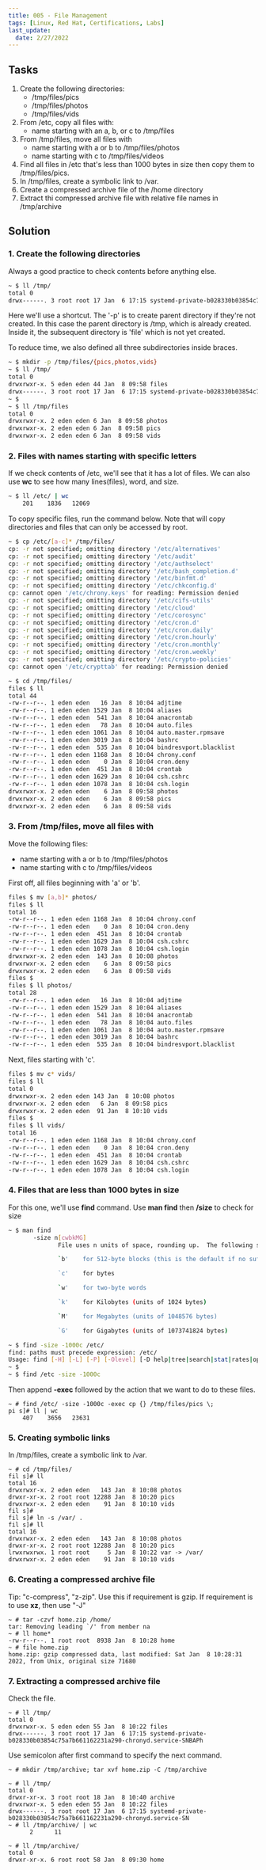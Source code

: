 ```yaml
---
title: 005 - File Management
tags: [Linux, Red Hat, Certifications, Labs]
last_update:
  date: 2/27/2022
---
```



## Tasks

1. Create the following directories:
	- /tmp/files/pics
	- /tmp/files/photos
	- /tmp/files/vids
2. From /etc, copy all files with:
	- name starting with an a, b, or c to /tmp/files
3. From /tmp/files, move all files with
	- name starting with a or b to /tmp/files/photos
	- name starting with c to /tmp/files/videos
4. Find all files in /etc that's less than 1000 bytes in size then copy them to  /tmp/files/pics.
5. In /tmp/files, create a symbolic link to /var.
6. Create a compressed archive file of the /home directory
7. Extract thi compressed archive file with relative file names in /tmp/archive

## Solution

### 1. Create the following directories

Always a good practice to check contents before anything else.

```bash
~ $ ll /tmp/
total 0
drwx------. 3 root root 17 Jan  6 17:15 systemd-private-b028330b03854c75a7b661162231a290-chronyd.service-SNBAPh
```

Here we'll use a shortcut. The '-p' is to create parent directory if they're not created. In this case the parent directory is /tmp, which is already created. Inside it, the subsequent directory is 'file' which is not yet created.

To reduce time, we also defined all three subdirectories inside braces.

```bash
~ $ mkdir -p /tmp/files/{pics,photos,vids}
~ $ ll /tmp/
total 0
drwxrwxr-x. 5 eden eden 44 Jan  8 09:58 files
drwx------. 3 root root 17 Jan  6 17:15 systemd-private-b028330b03854c75a7b661162231a290-chronyd.service-SNBAPh
~ $
~ $ ll /tmp/files
total 0
drwxrwxr-x. 2 eden eden 6 Jan  8 09:58 photos
drwxrwxr-x. 2 eden eden 6 Jan  8 09:58 pics
drwxrwxr-x. 2 eden eden 6 Jan  8 09:58 vids
```

### 2. Files with names starting with specific letters

If we check contents of /etc, we'll see that it has a lot of files. We can also use **wc** to see how many lines(files), word, and size.

```bash
~ $ ll /etc/ | wc
    201    1836   12069
```

To copy specific files, run the command below. Note that will copy directories and files that can only be accessed by root.

```bash
~ $ cp /etc/[a-c]* /tmp/files/
cp: -r not specified; omitting directory '/etc/alternatives'
cp: -r not specified; omitting directory '/etc/audit'
cp: -r not specified; omitting directory '/etc/authselect'
cp: -r not specified; omitting directory '/etc/bash_completion.d'
cp: -r not specified; omitting directory '/etc/binfmt.d'
cp: -r not specified; omitting directory '/etc/chkconfig.d'
cp: cannot open '/etc/chrony.keys' for reading: Permission denied
cp: -r not specified; omitting directory '/etc/cifs-utils'
cp: -r not specified; omitting directory '/etc/cloud'
cp: -r not specified; omitting directory '/etc/corosync'
cp: -r not specified; omitting directory '/etc/cron.d'
cp: -r not specified; omitting directory '/etc/cron.daily'
cp: -r not specified; omitting directory '/etc/cron.hourly'
cp: -r not specified; omitting directory '/etc/cron.monthly'
cp: -r not specified; omitting directory '/etc/cron.weekly'
cp: -r not specified; omitting directory '/etc/crypto-policies'
cp: cannot open '/etc/crypttab' for reading: Permission denied
```
```bash
~ $ cd /tmp/files/
files $ ll
total 44
-rw-r--r--. 1 eden eden   16 Jan  8 10:04 adjtime
-rw-r--r--. 1 eden eden 1529 Jan  8 10:04 aliases
-rw-r--r--. 1 eden eden  541 Jan  8 10:04 anacrontab
-rw-r--r--. 1 eden eden   78 Jan  8 10:04 auto.files
-rw-r--r--. 1 eden eden 1061 Jan  8 10:04 auto.master.rpmsave
-rw-r--r--. 1 eden eden 3019 Jan  8 10:04 bashrc
-rw-r--r--. 1 eden eden  535 Jan  8 10:04 bindresvport.blacklist
-rw-r--r--. 1 eden eden 1168 Jan  8 10:04 chrony.conf
-rw-r--r--. 1 eden eden    0 Jan  8 10:04 cron.deny
-rw-r--r--. 1 eden eden  451 Jan  8 10:04 crontab
-rw-r--r--. 1 eden eden 1629 Jan  8 10:04 csh.cshrc
-rw-r--r--. 1 eden eden 1078 Jan  8 10:04 csh.login
drwxrwxr-x. 2 eden eden    6 Jan  8 09:58 photos
drwxrwxr-x. 2 eden eden    6 Jan  8 09:58 pics
drwxrwxr-x. 2 eden eden    6 Jan  8 09:58 vids
```

### 3. From /tmp/files, move all files with

Move the following files:

- name starting with a or b to /tmp/files/photos
- name starting with c to /tmp/files/videos

First off, all files beginning with 'a' or 'b'.

```bash
files $ mv [a,b]* photos/
files $ ll
total 16
-rw-r--r--. 1 eden eden 1168 Jan  8 10:04 chrony.conf
-rw-r--r--. 1 eden eden    0 Jan  8 10:04 cron.deny
-rw-r--r--. 1 eden eden  451 Jan  8 10:04 crontab
-rw-r--r--. 1 eden eden 1629 Jan  8 10:04 csh.cshrc
-rw-r--r--. 1 eden eden 1078 Jan  8 10:04 csh.login
drwxrwxr-x. 2 eden eden  143 Jan  8 10:08 photos
drwxrwxr-x. 2 eden eden    6 Jan  8 09:58 pics
drwxrwxr-x. 2 eden eden    6 Jan  8 09:58 vids
files $
files $ ll photos/
total 28
-rw-r--r--. 1 eden eden   16 Jan  8 10:04 adjtime
-rw-r--r--. 1 eden eden 1529 Jan  8 10:04 aliases
-rw-r--r--. 1 eden eden  541 Jan  8 10:04 anacrontab
-rw-r--r--. 1 eden eden   78 Jan  8 10:04 auto.files
-rw-r--r--. 1 eden eden 1061 Jan  8 10:04 auto.master.rpmsave
-rw-r--r--. 1 eden eden 3019 Jan  8 10:04 bashrc
-rw-r--r--. 1 eden eden  535 Jan  8 10:04 bindresvport.blacklist
```

Next, files starting with 'c'.
```bash
files $ mv c* vids/
files $ ll
total 0
drwxrwxr-x. 2 eden eden 143 Jan  8 10:08 photos
drwxrwxr-x. 2 eden eden   6 Jan  8 09:58 pics
drwxrwxr-x. 2 eden eden  91 Jan  8 10:10 vids
files $
files $ ll vids/
total 16
-rw-r--r--. 1 eden eden 1168 Jan  8 10:04 chrony.conf
-rw-r--r--. 1 eden eden    0 Jan  8 10:04 cron.deny
-rw-r--r--. 1 eden eden  451 Jan  8 10:04 crontab
-rw-r--r--. 1 eden eden 1629 Jan  8 10:04 csh.cshrc
-rw-r--r--. 1 eden eden 1078 Jan  8 10:04 csh.login
```

### 4. Files that are less than 1000 bytes in size

For this one, we'll use **find** command. Use **man find** then  **/size** to check for size
```bash
~ $ man find
       -size n[cwbkMG]
              File uses n units of space, rounding up.  The following suffixes can be used:

              `b'    for 512-byte blocks (this is the default if no suffix is used)

              `c'    for bytes

              `w'    for two-byte words

              `k'    for Kilobytes (units of 1024 bytes)

              `M'    for Megabytes (units of 1048576 bytes)

              `G'    for Gigabytes (units of 1073741824 bytes)
```
```bash
~ $ find -size -1000c /etc/
find: paths must precede expression: /etc/
Usage: find [-H] [-L] [-P] [-Olevel] [-D help|tree|search|stat|rates|opt|exec] [path...] [expression]
~ $
~ $ find /etc -size -1000c
```

Then append **-exec** followed by the action that we want to do to these files.

```
~ # find /etc/ -size -1000c -exec cp {} /tmp/files/pics \;
pi s]# ll | wc
    407    3656   23631
```

### 5. Creating symbolic links

In /tmp/files, create a symbolic link to /var.

```
~ # cd /tmp/files/
fil s]# ll
total 16
drwxrwxr-x. 2 eden eden   143 Jan  8 10:08 photos
drwxr-xr-x. 2 root root 12288 Jan  8 10:20 pics
drwxrwxr-x. 2 eden eden    91 Jan  8 10:10 vids
fil s]#
fil s]# ln -s /var/ .
fil s]# ll
total 16
drwxrwxr-x. 2 eden eden   143 Jan  8 10:08 photos
drwxr-xr-x. 2 root root 12288 Jan  8 10:20 pics
lrwxrwxrwx. 1 root root     5 Jan  8 10:22 var -> /var/
drwxrwxr-x. 2 eden eden    91 Jan  8 10:10 vids
```

### 6. Creating a compressed archive file 

Tip: "c-compress", "z-zip". Use this if requirement is gzip.
If requirement is to use **xz**, then use "-J"

```
~ # tar -czvf home.zip /home/
tar: Removing leading `/' from member na
~ # ll home*
-rw-r--r--. 1 root root  8938 Jan  8 10:28 home
~ # file home.zip
home.zip: gzip compressed data, last modified: Sat Jan  8 10:28:31 2022, from Unix, original size 71680
```

### 7. Extracting a compressed archive file

Check the file. 

```
~ # ll /tmp/
total 0
drwxrwxr-x. 5 eden eden 55 Jan  8 10:22 files
drwx------. 3 root root 17 Jan  6 17:15 systemd-private-b028330b03854c75a7b661162231a290-chronyd.service-SNBAPh
```

Use semicolon after first command to specify the next command.
```
~ # mkdir /tmp/archive; tar xvf home.zip -C /tmp/archive
```
```
~ # ll /tmp/
total 0
drwxr-xr-x. 3 root root 18 Jan  8 10:40 archive
drwxrwxr-x. 5 eden eden 55 Jan  8 10:22 files
drwx------. 3 root root 17 Jan  6 17:15 systemd-private-b028330b03854c75a7b661162231a290-chronyd.service-SN
~ # ll /tmp/archive/ | wc
      2      11    

~ # ll /tmp/archive/
total 0
drwxr-xr-x. 6 root root 58 Jan  8 09:30 home
```




